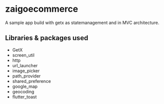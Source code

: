 # zaigoecommerce

A sample app build with getx as statemanagement and in MVC architecture.


## Libraries & packages used
- GetX
- screen_util
- http
- url_launcher
- image_picker
- path_provider
- shared_preference
- google_map
- geocoding
- flutter_toast

